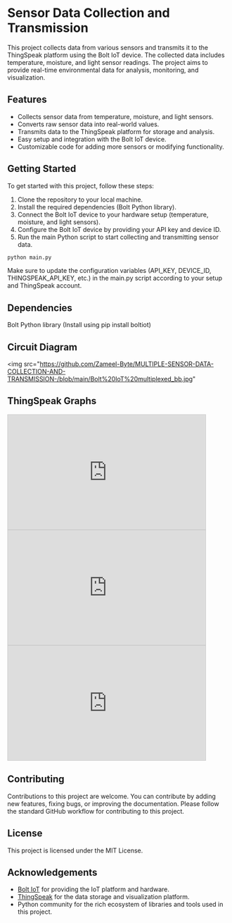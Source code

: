 # Sensor Data Collection and Transmission

This project collects data from various sensors and transmits it to the ThingSpeak platform using the Bolt IoT device. The collected data includes temperature, moisture, and light sensor readings. The project aims to provide real-time environmental data for analysis, monitoring, and visualization.

## Features

- Collects sensor data from temperature, moisture, and light sensors.
- Converts raw sensor data into real-world values.
- Transmits data to the ThingSpeak platform for storage and analysis.
- Easy setup and integration with the Bolt IoT device.
- Customizable code for adding more sensors or modifying functionality.

## Getting Started

To get started with this project, follow these steps:

1. Clone the repository to your local machine.
2. Install the required dependencies (Bolt Python library).
3. Connect the Bolt IoT device to your hardware setup (temperature, moisture, and light sensors).
4. Configure the Bolt IoT device by providing your API key and device ID.
5. Run the main Python script to start collecting and transmitting sensor data.

```bash
python main.py
```
Make sure to update the configuration variables (API_KEY, DEVICE_ID, THINGSPEAK_API_KEY, etc.) in the main.py script according to your setup and ThingSpeak account.

## Dependencies
Bolt Python library (Install using pip install boltiot)

## Circuit Diagram 
<img src="https://github.com/Zameel-Byte/MULTIPLE-SENSOR-DATA-COLLECTION-AND-TRANSMISSION-/blob/main/Bolt%20IoT%20multiplexed_bb.jpg"

## ThingSpeak Graphs
<iframe width="450" height="260" style="border: 1px solid #cccccc;" src="https://thingspeak.com/channels/2155566/charts/1?bgcolor=%23ffffff&color=%23d62020&dynamic=true&results=60&title=Bolt+IoT+Multiplexed+Temperature&type=column"></iframe>

<iframe width="450" height="260" style="border: 1px solid #cccccc;" src="https://thingspeak.com/channels/2155566/charts/2?bgcolor=%23ffffff&color=%23d62020&dynamic=true&results=60&title=Bolt+IoT+Multiplexed+Moisture+%25&type=spline"></iframe>

<iframe width="450" height="260" style="border: 1px solid #cccccc;" src="https://thingspeak.com/channels/2155566/charts/3?bgcolor=%23ffffff&color=%23d62020&dynamic=true&results=60&title=Bolt+IoT+Multiplexed+Sun+Light&type=spline"></iframe>

## Contributing
Contributions to this project are welcome. You can contribute by adding new features, fixing bugs, or improving the documentation. Please follow the standard GitHub workflow for contributing to this project.

## License
This project is licensed under the MIT License.

## Acknowledgements
- [Bolt IoT](https://www.boltiot.com/) for providing the IoT platform and hardware.
- [ThingSpeak](https://thingspeak.com/) for the data storage and visualization platform.
- Python community for the rich ecosystem of libraries and tools used in this project.
